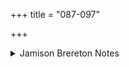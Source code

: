 +++
title = "087-097"

+++

<details><summary>Jamison Brereton Notes</summary>

The section containing Triṣṭubh hymns
</details>
